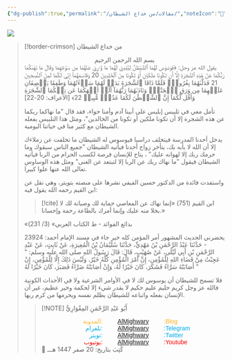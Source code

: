 ```yaml
---
{"dg-publish":true,"permalink":"/مقالات/من خداع الشيطان/","noteIcon":"🎇"}
---
```



  <img src="https://plus.unsplash.com/premium_photo-1675034047900-e47619908f24?q=80&w=764&auto=format&fit=crop&ixlib=rb-4.1.0&ixid=M3wxMjA3fDB8MHxwaG90by1wYWdlfHx8fGVufDB8fHx8fA%3D%3D"/>


> [!border-crimson] من خداع الشيطان
> 
> <center>بسم الله الرحمن الرحيم</center>
> يقول الله عز وجل:
> ﴿فَوَسۡوَسَ لَهُمَا ٱلشَّيۡطَٰنُ لِيُبۡدِيَ لَهُمَا مَا وُۥرِيَ عَنۡهُمَا مِن سَوۡءَٰتِهِمَا وَقَالَ مَا نَهَىٰكُمَا رَبُّكُمَا عَنۡ هَٰذِهِ ٱلشَّجَرَةِ إِلَّآ أَن تَكُونَا مَلَكَيۡنِ أَوۡ تَكُونَا مِنَ ٱلۡخَٰلِدِينَ 20 وَقَاسَمَهُمَآ إِنِّي لَكُمَا لَمِنَ ٱلنَّٰصِحِينَ 21 فَدَلَّىٰهُمَا بِغُرُورٖۚ فَلَمَّا ذَاقَا ٱلشَّجَرَةَ بَدَتۡ لَهُمَا سَوۡءَٰتُهُمَا وَطَفِقَا يَخۡصِفَانِ عَلَيۡهِمَا مِن وَرَقِ ٱلۡجَنَّةِۖ وَنَادَىٰهُمَا رَبُّهُمَآ أَلَمۡ أَنۡهَكُمَا عَن تِلۡكُمَا ٱلشَّجَرَةِ وَأَقُل لَّكُمَآ إِنَّ ٱلشَّيۡطَٰنَ لَكُمَا عَدُوّٞ مُّبِينٞ 22﴾ [الأعراف: 20-22]
> 
> تأمل معي في تلبيس إبليس على أبينا آدم وأمنا حواء، فقد قال "ما نهاكما ربكما عن هذه الشجرة إلا أن تكونا ملكين أو تكونا من الخالدين"، ومثل هذا التلبيس يفعله الشيطان مع كثير منا في حياتنا اليومية. 
> 
> يدخل أحدنا المدرسة فيتخلف دراسيا فيوسوس له الشيطان ما تخلفت عن زملاءك إلا أن الله لا يأبه بك، يتأخر زواج أحدنا فيأتيه الشيطان "جميع الناس سبقوك وما حرمك ربك إلا لهوانه عليك" ، يتاح للإنسان فرصة لكسب الحرام من الربا فيأتيه الشيطان فيقول "ما نهاك ربك عن الربا إلا لتبتعد عن الغنى" ومثل هذه الوساوس تعالى الله عنها علوا كبيرا. 
> 
> واستفدت فائدة من الدكتور حسين الفيفي نشرها على منصته بتويتر، وهي نقل عن ابن القيم رحمه الله يقول فيه: 
> > [!cite] ابن القيم (751)
> > «‌إنما ‌نهاك ‌عن ‌المعاصي ‌حماية ‌لك وصيانة لك لا بخلا منه عليك وإنما أمرك بالطاعة رحمة وإحسانا.»
> >
> «بدائع الفوائد - ط الكتاب العربي» (3/ 231)
> 
> 
> يحضرني الحديث المشهور أمر المؤمن كله خير
> جاء في مسند الإمام أحمد: 
> 23924 - حَدَّثَنَا عَبْدُ الرَّحْمَنِ بْنُ مَهْدِيٍّ، حَدَّثَنَا سُلَيْمَانُ بْنُ الْمُغِيرَةِ، عَنْ ثَابِتٍ، عَنْ عَبْدِ الرَّحْمَنِ بْنِ أَبِي لَيْلَى، عَنْ صُهَيْبٍ، قَالَ: قَالَ رَسُولُ اللهِ صلى الله عليه وسلم: " عَجِبْتُ مِنْ قَضَاءِ اللهِ لِلْمُؤْمِنِ، إِنَّ ‌أَمْرَ ‌الْمُؤْمِنِ ‌كُلَّهُ ‌خَيْرٌ، وَلَيْسَ ذَلِكَ إِلَّا لِلْمُؤْمِنِ، إِنْ أَصَابَتْهُ سَرَّاءُ فَشَكَرَ، كَانَ خَيْرًا لَهُ، وَإِنْ أَصَابَتْهُ ضَرَّاءُ فَصَبَرَ، كَانَ خَيْرًا لَهُ "
> 
> فلا تسمح للشيطان أن يوسوس لك لا في الأوامر الشرعية ولا في الأحداث الكونية فالله عز وجل كريم حليم عليم حكيم لا يقدر شيء إلا لحكمة وخير عظيم، غير أن الإنسان بفعله واتباعه للشيطان يظلم نفسه ويحرمها من كرم ربها. 
> 
> > [!NOTE]   أَبُو عَبْدِ الرَّحْمَنِ المِغْوَارِيُّ 
> > <div style="display: flex; width: 100%; text-align: center; font-family: sans-serif;"> <div style="flex: 1; text-align: right; color: #ffb329;">المدونة:</div>     <div style="flex: 1;">    <a href="https://almighwary.netlify.app">AlMighwary</a>  </div><div style="flex: 1; text-align: left; color: #ffb329;">:Blog</div></div>
> >     <div style="display: flex; width: 100%; text-align: center; font-family: sans-serif;"> <div style="flex: 1; text-align: right; color: #01abe9;">تلغرام:</div>      <div style="flex: 1;">        <a href="https://t.me/AlMighwary">AlMighwary</a>      </div>      <div style="flex: 1; text-align: left; color: #01abe9;">:Telegram</div>   </div>
> >    
> >    <div style="display: flex; width: 100%; text-align: center; font-family: sans-serif;">     <div style="flex: 1; text-align: right; color: #01abe9;">تويتر:</div>      <div style="flex: 1;">       <a href="https://x.com/AlMighwary">AlMighwary</a>      </div>     <div style="flex: 1; text-align: left; color: #01abe9;">:Twitter</div>    </div> <div style="display: flex; width: 100%; text-align: center; font-family: sans-serif;">      <div style="flex: 1; text-align: right; color: #fb0101;">يوتيوب:</div><div style="flex: 1;"> <a href="https://www.youtube.com/@AlMighwary">AlMighwary</a>      </div>  <div style="flex: 1; text-align: left; color: #fb0101;">:Youtube</div>   </div>   
> >    <footer>📅 كُتِبَ  بتاريخ: 20 صفر 1447  هـــ</footer>
>  

 
 